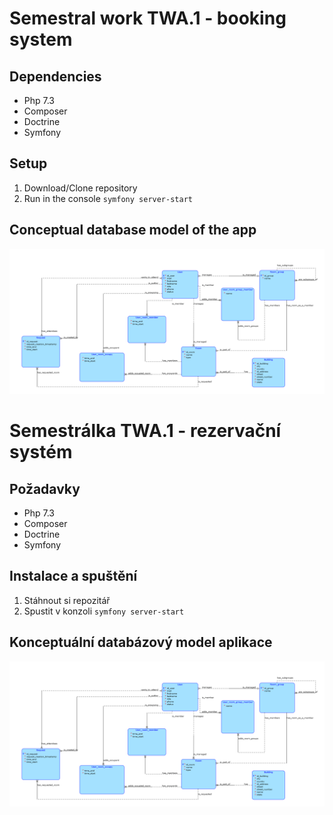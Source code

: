 # Semestral work TWA.1 - booking system

## Dependencies
- Php 7.3
- Composer
- Doctrine
- Symfony

## Setup
1. Download/Clone repository
2. Run in the console `symfony server-start`

## Conceptual database model of the app
![alt text](/readme/diagram(4).png "Conceptual database model")

# Semestrálka TWA.1 - rezervační systém

## Požadavky
- Php 7.3
- Composer
- Doctrine
- Symfony

## Instalace a spuštění
1. Stáhnout si repozitář
2. Spustit v konzoli `symfony server-start`

## Konceptuální databázový model aplikace
![alt text](/readme/diagram(4).png "Conceptual database model")